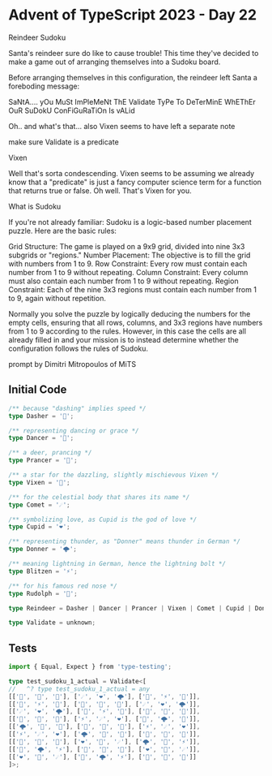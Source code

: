 # Advent of TypeScript 2023 - Day 22

Reindeer Sudoku

Santa's reindeer sure do like to cause trouble! This time they've decided to make a game out of arranging themselves into a Sudoku board.

Before arranging themselves in this configuration, the reindeer left Santa a foreboding message:

SaNtA.... yOu MuSt ImPleMeNt ThE Validate TyPe To DeTerMinE WhEThEr OuR SuDokU ConFiGuRaTiOn Is vALid

Oh.. and what's that... also Vixen seems to have left a separate note

make sure Validate is a predicate

Vixen

Well that's sorta condescending. Vixen seems to be assuming we already know that a "predicate" is just a fancy computer science term for a function that returns true or false. Oh well. That's Vixen for you.

What is Sudoku

If you're not already familiar: Sudoku is a logic-based number placement puzzle. Here are the basic rules:

Grid Structure: The game is played on a 9x9 grid, divided into nine 3x3 subgrids or "regions."
Number Placement: The objective is to fill the grid with numbers from 1 to 9.
Row Constraint: Every row must contain each number from 1 to 9 without repeating.
Column Constraint: Every column must also contain each number from 1 to 9 without repeating.
Region Constraint: Each of the nine 3x3 regions must contain each number from 1 to 9, again without repetition.

Normally you solve the puzzle by logically deducing the numbers for the empty cells, ensuring that all rows, columns, and 3x3 regions have numbers from 1 to 9 according to the rules. However, in this case the cells are all already filled in and your mission is to instead determine whether the configuration follows the rules of Sudoku.

prompt by Dimitri Mitropoulos of MiTS

## Initial Code
```typescript
/** because "dashing" implies speed */
type Dasher = '💨';

/** representing dancing or grace */
type Dancer = '💃';

/** a deer, prancing */
type Prancer = '🦌';

/** a star for the dazzling, slightly mischievous Vixen */
type Vixen = '🌟';

/** for the celestial body that shares its name */
type Comet = '☄️';

/** symbolizing love, as Cupid is the god of love */
type Cupid = '❤️';

/** representing thunder, as "Donner" means thunder in German */
type Donner = '🌩️';

/** meaning lightning in German, hence the lightning bolt */
type Blitzen = '⚡';

/** for his famous red nose */
type Rudolph = '🔴';

type Reindeer = Dasher | Dancer | Prancer | Vixen | Comet | Cupid | Donner | Blitzen | Rudolph;

type Validate = unknown;

```

## Tests
```typescript
import { Equal, Expect } from 'type-testing';

type test_sudoku_1_actual = Validate<[
//   ^? type test_sudoku_1_actual = any
[['💨', '💃', '🦌'], ['☄️', '❤️', '🌩️'], ['🌟', '⚡', '🔴']],
[['🌟', '⚡', '🔴'], ['💨', '💃', '🦌'], ['☄️', '❤️', '🌩️']],
[['☄️', '❤️', '🌩️'], ['🌟', '⚡', '🔴'], ['💨', '💃', '🦌']],
[['🦌', '💨', '💃'], ['⚡', '☄️', '❤️'], ['🔴', '🌩️', '🌟']],
[['🌩️', '🔴', '🌟'], ['🦌', '💨', '💃'], ['⚡', '☄️', '❤️']],
[['⚡', '☄️', '❤️'], ['🌩️', '🔴', '🌟'], ['🦌', '💨', '💃']],
[['💃', '🦌', '💨'], ['❤️', '🌟', '☄️'], ['🌩️', '🔴', '⚡']],
[['🔴', '🌩️', '⚡'], ['💃', '🦌', '💨'], ['❤️', '🌟', '☄️']],
[['❤️', '🌟', '☄️'], ['🔴', '🌩️', '⚡'], ['💃', '🦌', '💨']]
]>;
```